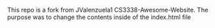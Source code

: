 This repo is a fork from JValenzuela1 CS3338-Awesome-Website. The purpose was to change the contents inside of the index.html file
